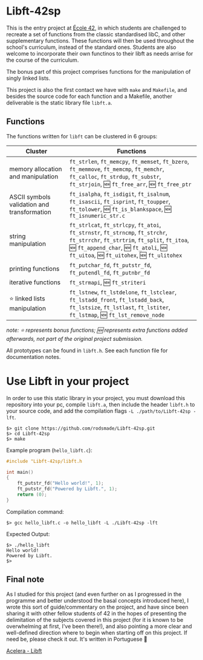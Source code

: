 # Libft-42sp

This is the entry project at [École 42](https://www.youtube.com/watch?v=GDHhpy9ANpk&ab_channel=42TheNetwork), in which students are challenged to recreate a set of functions from the classic standardised libC, and other supplementary functions. These functions will then be used throughout the school's curriculum, instead of the standard ones. Students are also welcome to incorporate their own functinos to their libft as needs arrise for the course of the curriculum.

The bonus part of this project comprises functions for the manipulation of singly linked lists.

This project is also the first contact we have with `make` and `Makefile`, and besides the source code for each function and a Makefile, another deliverable is the static library file `libft.a`.

## Functions
The functions written for `libft` can be clustered in 6 groups:

| Cluster | Functions |
|---|---|
| memory allocation and manipulation | `ft_strlen`, `ft_memcpy`, `ft_memset`, `ft_bzero`, `ft_memmove`, `ft_memcmp`, `ft_memchr`, `ft_calloc`, `ft_strdup`, `ft_substr`, `ft_strjoin`, :new: `ft_free_arr`, :new: `ft_free_ptr` |
| ASCII symbols validation and transformation | `ft_isalpha`, `ft_isdigit`, `ft_isalnum`, `ft_isascii`, `ft_isprint`, `ft_toupper`, `ft_tolower`, :new: `ft_is_blankspace`, :new: `ft_isnumeric_str.c` |
| string manipulation | `ft_strlcat`, `ft_strlcpy`, `ft_atoi`, `ft_strnstr`, `ft_strncmp`, `ft_strchr`, `ft_strrchr`, `ft_strtrim`, `ft_split`, `ft_itoa`, :new: `ft_append_char`, :new: `ft_atoli`, :new: `ft_uitoa`, :new: `ft_uitohex`, :new: `ft_ulitohex` |
| printing functions | `ft_putchar_fd`, `ft_putstr_fd`, `ft_putendl_fd`, `ft_putnbr_fd` |
| iterative functions | `ft_strmapi`, :new: `ft_striteri` |
| :star: linked lists manipulation | `ft_lstnew`, `ft_lstdelone`, `ft_lstclear`, `ft_lstadd_front`, `ft_lstadd_back`, `ft_lstsize`, `ft_lstlast`, `ft_lstiter`, `ft_lstmap`, :new: `ft_lst_remove_node` |

*note: :star: represents bonus functions; :new: represents extra functions added afterwards, not part of the original project submission.*

All prototypes can be found in `libft.h`. See each function file for documentation notes.

# Use Libft in your project
In order to use this static library in your project, you must download this repository into your pc, compile `libft.a`, then include the header `libft.h` to your source code, and add the compilation flags `-L ./path/to/Libft-42sp -lft`.

``` shell
$> git clone https://github.com/rodsmade/Libft-42sp.git
$> cd Libft-42sp
$> make
```


Example program (`hello_libft.c`):

``` c
#include "Libft-42sp/libft.h

int	main()
{
	ft_putstr_fd("Hello world!", 1);
	ft_putstr_fd("Powered by Libft.", 1);
	return (0);
}

```

Compilation command:
``` make
$> gcc hello_libft.c -o hello_libft -L ./Libft-42sp -lft
```

Expected Output:
``` shell
$> ./hello_libft
Hello world!
Powered by Libft.
$>
```

## Final note
As I studied for this project (and even further on as I progressed in the programme and better understood the basal concepts introduced here), I wrote this sort of guide/commentary on the project, and have since been sharing it with other fellow students of 42 in the hopes of presenting the delimitation of the subjects covered in this project (for it is known to be overwhelming at first, I've been there!), and also pointing a more clear and well-defined direction where to begin when starting off on this project. If need be, please check it out. It's written in Portuguese :cactus:

[Acelera - Libft](https://www.notion.so/rodsmade/Acelera-Libft-8874a01f188a4671ae503fe9e99056ab)
